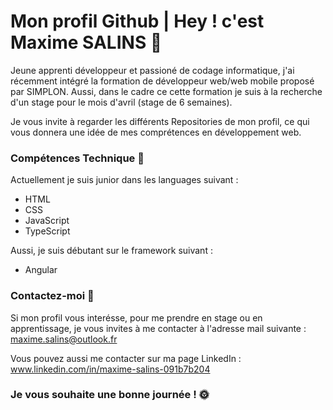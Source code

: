 # Mon profil Github | Hey ! c'est Maxime SALINS 👋

Jeune apprenti développeur et passioné de codage informatique, j'ai récemment intégré la formation de développeur web/web mobile proposé par SIMPLON. Aussi, dans le cadre ce cette formation je suis à la recherche d'un stage pour le mois d'avril (stage de 6 semaines).

Je vous invite à regarder les différents Repositories de mon profil, ce qui vous donnera une idée de mes comprétences en développement web.

### Compétences Technique 🔭

Actuellement je suis junior dans les languages suivant :
- HTML
- CSS
- JavaScript
- TypeScript

Aussi, je suis débutant sur le framework suivant :
- Angular

### Contactez-moi 🤝

Si mon profil vous interésse, pour me prendre en stage ou en apprentissage, je vous invites à me contacter à l'adresse mail suivante : maxime.salins@outlook.fr

Vous pouvez aussi me contacter sur ma page LinkedIn : www.linkedin.com/in/maxime-salins-091b7b204

### Je vous souhaite une bonne journée ! 🌞
<!--
**Maxime-SALINS/Maxime-SALINS** is a ✨ _special_ ✨ repository because its `README.md` (this file) appears on your GitHub profile.

Here are some ideas to get you started:

- 🔭 I’m currently working on ...
- 🌱 I’m currently learning ...
- 👯 I’m looking to collaborate on ...
- 🤔 I’m looking for help with ...
- 💬 Ask me about ...
- 📫 How to reach me: ...
- 😄 Pronouns: ...
- ⚡ Fun fact: ...
-->
